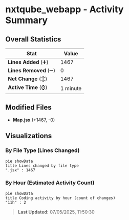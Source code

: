 # nxtqube_webapp - Activity Summary 

## Overall Statistics

| Stat                   | Value                                                             |
| ---------------------- | ----------------------------------------------------------------- |
| **Lines Added** (➕)   | 1467                                          |
| **Lines Removed** (➖) | 0                                        |
| **Net Change** (↕)    | 1467                |
| **Active Time** (⌚)   | 1 minute |


## Modified Files
- **Map.jsx** (+1467, -0)

## Visualizations

### By File Type (Lines Changed)

```mermaid
pie showData
title Lines changed by file type
".jsx" : 1467
```

### By Hour (Estimated Activity Count)

```mermaid
pie showData
title Coding activity by hour (count of changes)
"11h" : 2
```


> **Last Updated:** 07/05/2025, 11:50:30